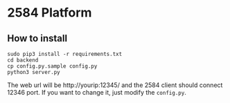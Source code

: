 # 2584 Platform

## How to install

```
sudo pip3 install -r requirements.txt
cd backend
cp config.py.sample config.py
python3 server.py
```

The web url will be http://yourip:12345/ and the 2584 client should connect 12346 port.
If you want to change it, just modify the `config.py`.

